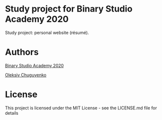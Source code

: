 # Study project for Binary Studio Academy 2020
Study project: personal website (résumé).

# Authors
[Binary Studio Academy 2020](https://www.binary-studio.com)

[Oleksiy Chuguyenko](https://github.com/AleksGF/)

# License
This project is licensed under the MIT License - see the LICENSE.md file for details
